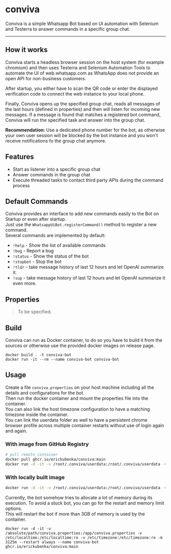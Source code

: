 # conviva

Conviva is a simple Whatsapp Bot based on UI automation with Selenium and Testerra to answer commands in a specific
group chat.

--- 

## How it works

Conviva starts a headless browser session on the host system (for example chromium) and then uses Testerra and Selenium
Automation Tools to automate the UI of web.whatsapp.com as WhatsApp does not provide an open API for non-business
customers.

After startup, you either have to scan the QR code or enter the displayed verification code to connect the web instance
to your local phone.

Finally, Conviva opens up the specified group chat, reads all messages of the last hours (defined in properties) and
then
will listen for incoming new messages. If a message is found that matches a registered bot command, Conviva will run the
specified task and answer into the group chat.

**Recommendation:** Use a dedicated phone number for the bot, as otherwise your own user session will be blocked by the
bot instance and you won't receive notifications fo the group chat anymore.

## Features

- Start as listener into a specific group chat
- Answer commands in the group chat
- Execute threaded tasks to contact third party APIs during the command process

## Default Commands

Conviva provides an interface to add new commands easily to the Bot on Startup or even after startup.  
Just use the `WhatsappUiBot.registerCommand()` method to register a new command.  
Several commands are implemented by default:

- `!help` - Show the list of available commands
- `!bug` - Report a bug
- `!status` - Show the status of the bot
- `!stopbot` - Stop the bot
- `!tldr` - take message history of last 12 hours and let OpenAI summarize it.
- `!sup` - take message history of last 12 hours and let OpenAI summarize it even more.

## Properties

> To be specified.

## Build

Conviva can run as Docker container, to do so you have to build it from the sources or otherwise use the provided docker
images on release page.

```
docker build . -t conviva-bot
docker run -it --rm --name conviva-bot conviva-bot

```

## Usage

Create a file `conviva.properties` on your host machine including all the details and configurations for the bot.  
Then run the docker container and mount the properties file into the container.  
You can also link the host timezone configuration to have a matching timezone inside the container.  
You can link the userdata folder as well to have a persistent chrome browser profile across multiple container
restarts without use of login again and again.

### With image from GitHub Registry

````bash
# pull remote container
docker pull ghcr.io/erickubenka/conviva:main
docker run -d -it -v /root/.conviva/userdata:/root/.conviva/userdata -v /root/.conviva/conviva.properties:/app/conviva.properties -v /etc/localtime:/etc/localtime:ro -v /etc/timezone:/etc/timezone:ro --name conviva-bot ghcr.io/erickubenka/conviva:main
````

### With locally built image

````bash
docker run -d -it -v /root/.conviva/userdata:/root/.conviva/userdata -v /root/.conviva/conviva.properties:/app/conviva.properties -v /etc/localtime:/etc/localtime:ro -v /etc/timezone:/etc/timezone:ro --name conviva-bot conviva-bot
````

Currently, the bot somehow tries to allocate a lot of memory during its execution. To avoid a stuck bot, you can go for
the restart and memory limit options.  
This will restart the bot if more than 3GB of memory is used by the container.

```
docker run -d -it -v /absolute/path/conviva.properties:/app/conviva.properties -v /etc/localtime:/etc/localtime:ro -v /etc/timezone:/etc/timezone:ro -m 3125m --restart always --name conviva-bot ghcr.io/erickubenka/conviva:main
```

